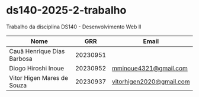 # ds140-2025-2-trabalho
Trabalho da disciplina DS140 - Desenvolvimento Web II

| Nome                       | GRR      | Email                    |
|----------------------------|----------|--------------------------|
| Cauã Henrique Dias Barbosa | 20230951 |                          |
| Diogo Hiroshi Inoue        | 20230952 | mminoue4321@gmail.com    |
| Vitor Higen Mares de Souza | 20230937 | vitorhigen2020@gmail.com |
